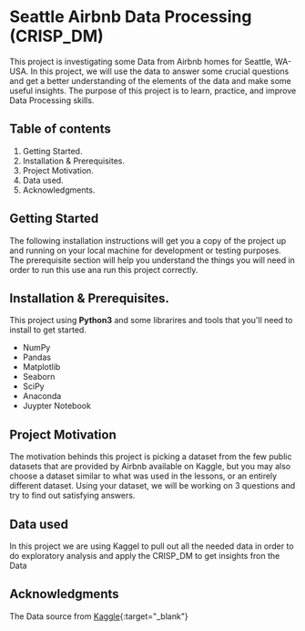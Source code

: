 # Seattle Airbnb Data Processing (CRISP_DM)
This project is investigating some Data from Airbnb homes for Seattle, WA-USA. In this project, we will use the data to answer some crucial questions and get a better understanding of the elements of the data and make some useful insights. The purpose of this project is to learn, practice, and improve Data Processing skills.

## Table of contents
  1. Getting Started.
  2. Installation & Prerequisites.
  3. Project Motivation.
  4. Data used.
  5. Acknowledgments.
  
 
## Getting Started
The following installation instructions will get you a copy of the project up and running on your local machine for development or testing purposes. The prerequisite section will help you understand the things you will need in order to run this use ana run this project correctly.

## Installation & Prerequisites.
  This project using **Python3** and some librarires and tools that you'll need to install to get started.
  - NumPy
  - Pandas
  - Matplotlib
  - Seaborn
  - SciPy
  - Anaconda
  - Juypter Notebook
 
## Project Motivation
The motivation behinds this project is picking a dataset from the few public datasets that are provided by Airbnb available on Kaggle, but you may also choose a dataset similar to what was used in the lessons, or an entirely different dataset. Using your dataset, we will be working on 3 questions and try to find out satisfying answers.

## Data used
In this project we are using Kaggel to pull out all the needed data in order to do exploratory analysis and apply the CRISP_DM to get insights fron the Data


## Acknowledgments
The Data source from [Kaggle](https://www.kaggle.com/airbnb/seattle/data#calendar.csv){:target="_blank"}
